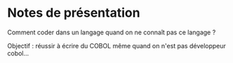 # Notes de présentation

Comment coder dans un langage quand on ne connaît pas ce langage ?

Objectif : réussir à écrire du COBOL même quand on n'est pas développeur cobol...

 